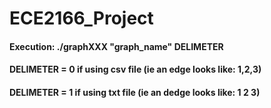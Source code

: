 # ECE2166_Project
#### Execution: ./graphXXX "graph_name" DELIMETER
#### DELIMETER = 0 if using csv file (ie an edge looks like: 1,2,3)
#### DELIMETER = 1 if using txt file (ie an dedge looks like: 1 2 3)
